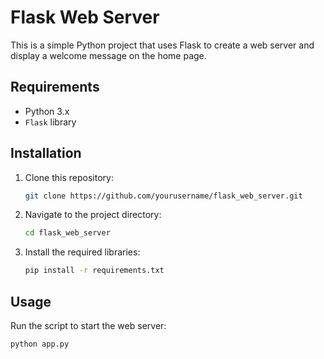 # Flask Web Server

This is a simple Python project that uses Flask to create a web server and display a welcome message on the home page.

## Requirements

- Python 3.x
- `Flask` library

## Installation

1. Clone this repository:
    ```bash
    git clone https://github.com/yourusername/flask_web_server.git
    ```
2. Navigate to the project directory:
    ```bash
    cd flask_web_server
    ```
3. Install the required libraries:
    ```bash
    pip install -r requirements.txt
    ```

## Usage

Run the script to start the web server:
```bash
python app.py
